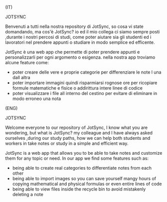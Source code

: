 (IT)

JOTSYNC

Benvenuti a tutti nella nostra repository di JotSync, so cosa vi state domandando, ma cos'è JotSync?
io ed il mio collega ci siamo sempre posti ,durante i nostri percosi di studi, come poter aiutare sia gli studenti ed i lavoratori nel
prendere appunti o studiare in modo semplice ed efficente.

JotSync è  una web app che permette di poter prendere appunti e personalizzarli per ogni argomento o esigenza.
nella nostra app troviamo alcune feature come:
- poter creare delle vere e proprie categorie per differenziare le note l una dall altra
- poter importare immagini quindi risparmiarsi rognose ore per ricopiare formule matematiche e fisice o addirittura intere linee di codice
- poter visualizzare i file all interno del cestino per evitare di eliminare in modo erroneo una nota



(ENG)

JOTSYNC

Welcome everyone to our repository of JotSync, I know what you are wondering, but what is JotSync?
my colleague and I have always asked ourselves ,during our study paths, how we can help both students and workers in
take notes or study in a simple and efficient way.

JotSync is a web app that allows you to be able to take notes and customize them for any topic or need.
In our app we find some features such as:
- being able to create real categories to differentiate notes from each other
- being able to import images so you can save yourself mangy hours of copying mathematical and physical formulas or even entire lines of code
- being able to view files inside the recycle bin to avoid mistakenly deleting a note
